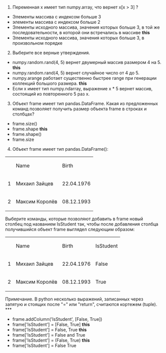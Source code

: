 1. Переменная x имеет тип numpy.array, что вернет x[x > 3] ?

- Элементы массива с индексом больше 3
- элементы массива с индексом больше 2
- Элементы исходного массива, значения которых больше 3, в той же последовательности, в которой они встречались в массиве  **this**
- Элементы исходного массива, значения которых больше 3, в произвольном порядке

2. Выберите все верные утверждения.

- numpy.random.rand(4, 5) вернет двумерный массив размером 4 на 5.  **this**
- numpy.random.rand(4, 5) вернет случайное число от 4 до 5.
- numpy.arange работает существенно быстрее range при генерации коллекций большого размера. **this**
- Если x имеет тип numpy.ndarray, выражение x * 5 вернет массив, состоящий из повторенного 5 раз x.

3. Объект frame имеет тип pandas.DataFrame. Какая из предложенных команд позволяет получить размер объекта frame в строках и столбцах?

- frame.size()
- frame.shape   **this**
- frame.shape()
- frame.size

4. Объект frame имеет тип pandas.DataFrame():

<table><tbody><tr><td><p></p></td><td><p>Name</p></td><td><p>Birth</p></td></tr><tr><td><p>1</p></td><td><p>Михаил Зайцев</p></td><td><p>22.04.1976</p></td></tr><tr><td><p>2</p></td><td><p>Максим Королёв</p></td><td><p>08.12.1993</p></td></tr></tbody></table>

Выберите команды, которые позволяют добавить в frame новый столбец под названием IsStudent так, чтобы после добавления столбца получившийся объект frame выглядел следующим образом:

<table><tbody><tr><td><p></p></td><td><p>Name</p></td><td><p>Birth</p></td><td><p>IsStudent</p></td></tr><tr><td><p>1</p></td><td><p>Михаил Зайцев</p></td><td><p>22.04.1976</p></td><td><p>False</p></td></tr><tr><td><p>2</p></td><td><p>Максим Королёв</p></td><td><p>08.12.1993</p></td><td><p>True</p></td></tr></tbody></table>

Примечание. В python несколько выражений, записанных через запятую и стоящих после "=" или "return", считаются кортежем (tuple). ***

- frame.addColumn('IsStudent', [False, True])
- frame['IsStudent'] = [False, True]    **this**
- frame['IsStudent'] = False, True      **this**
- frame['IsStudent'] = False and True
- frame['IsStudent'] = (False, True)    **this**
- frame['IsStudent'] = False True


